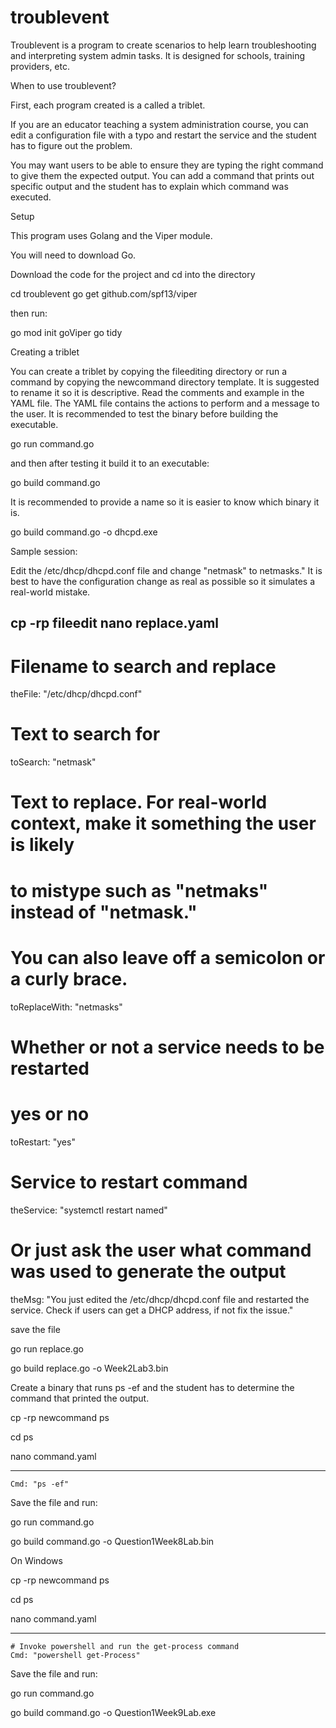 # troublevent

Troublevent is a program to create scenarios to help learn troubleshooting and interpreting system admin tasks. It is designed for schools, training providers, etc.


When to use troublevent?

First, each program created is a called a triblet.

If you are an educator teaching a system administration course, you can edit a configuration file with a typo and restart the service and the student has to figure out the problem.

You may want users to be able to ensure they are typing the right command to give them the expected output.  You can add a command that prints out specific output and the student has to explain which command was executed.

Setup

This program uses Golang and the Viper module.

You will need to download Go.

Download the code for the project and cd into the directory

cd troublevent
go get github.com/spf13/viper


then run:

go mod init goViper
go tidy
 

Creating a triblet

You can create a triblet by copying the fileediting directory or run a command by copying the newcommand directory template.  It is suggested to rename it so it is descriptive.  Read the comments and example in the YAML file. The YAML file contains the actions to perform and a message to the user.  It is recommended to test the binary before building the executable.

go run command.go

and then after testing it build it to an executable:

go build command.go

It is recommended to provide a name so it is easier to know which binary it is.

go build command.go -o dhcpd.exe

Sample session:

Edit the /etc/dhcp/dhcpd.conf file and change "netmask" to netmasks."  It is best to have the configuration change as real as possible so it simulates a real-world mistake.

cp -rp fileedit
nano replace.yaml
---
 # Filename to search and replace
 theFile: "/etc/dhcp/dhcpd.conf"
 # Text to search for
 toSearch: "netmask"
 # Text to replace.  For real-world context, make it something the user is likely
 # to mistype such as "netmaks" instead of "netmask."
 # You can also leave off a semicolon or a curly brace.
 toReplaceWith: "netmasks"
 # Whether or not a service needs to be restarted
 # yes or no
 toRestart: "yes"
 # Service to restart command
 theService: "systemctl restart named"

 # Or just ask the user what command was used to generate the output
 theMsg: "You just edited the /etc/dhcp/dhcpd.conf file and restarted the service. Check if users can get a DHCP address, if not fix the issue." 

save the file

go run replace.go

go build replace.go -o Week2Lab3.bin

Create a binary that runs ps -ef and the student has to determine the command that printed the output.

cp -rp newcommand ps

cd ps

nano command.yaml

  ---
    Cmd: "ps -ef"

Save the file and run:

go run command.go

go build command.go -o Question1Week8Lab.bin

On Windows


cp -rp newcommand ps

cd ps

nano command.yaml

  ---
    # Invoke powershell and run the get-process command
    Cmd: "powershell get-Process"

Save the file and run:

go run command.go

go build command.go -o Question1Week9Lab.exe
